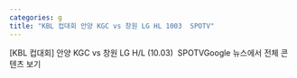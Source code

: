 ```yaml
---
categories: g
title: "KBL 컵대회 안양 KGC vs 창원 LG HL 1003  SPOTV"
---
```

[KBL 컵대회] 안양 KGC vs 창원 LG H/L (10.03)&nbsp;&nbsp;SPOTVGoogle 뉴스에서 전체 콘텐츠 보기